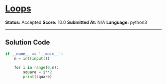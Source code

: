 # [Loops](https://www.hackerrank.com/challenges/python-loops/problem)

**Status:** Accepted
**Score:** 10.0
**Submitted At:** N/A
**Language:** python3

---

## Solution Code

```python
if __name__ == '__main__':
    n = int(input())
    
    for i in range(0,n):
        square = i**2
        print(square)
        
        
        

